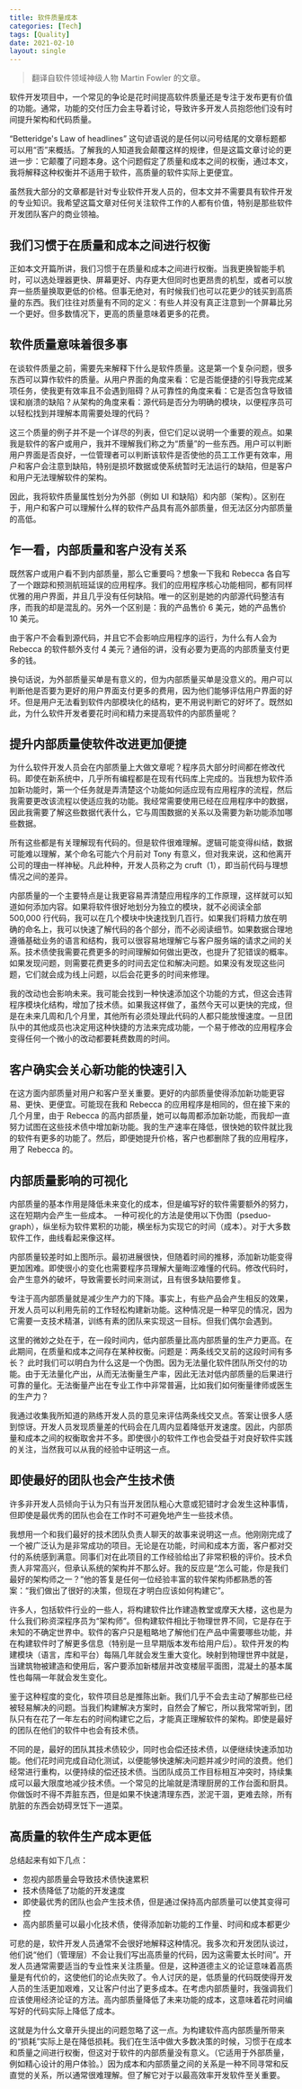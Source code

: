 ```yaml
---
title: 软件质量成本
categories: [Tech]
tags: [Quality]
date: 2021-02-10
layout: single
---
```


> 翻译自软件领域神级人物 Martin Fowler 的文章。

软件开发项目中，一个常见的争论是花时间提高软件质量还是专注于发布更有价值的功能。通常，功能的交付压力会主导着讨论，导致许多开发人员抱怨他们没有时间提升架构和代码质量。

“Betteridge's Law of headlines” 这句谚语说的是任何以问号结尾的文章标题都可以用“否”来概括。了解我的人知道我会颠覆这样的规律，但是这篇文章讨论的更进一步：它颠覆了问题本身。这个问题假定了质量和成本之间的权衡，通过本文，我将解释这种权衡并不适用于软件，高质量的软件实际上更便宜。

虽然我大部分的文章都是针对专业软件开发人员的，但本文并不需要具有软件开发的专业知识。我希望这篇文章对任何关注软件工作的人都有价值，特别是那些软件开发团队客户的商业领袖。

## 我们习惯于在质量和成本之间进行权衡

正如本文开篇所讲，我们习惯于在质量和成本之间进行权衡。当我更换智能手机时，可以选处理器更快、屏幕更好、内存更大但同时也更昂贵的机型，或者可以放弃一些质量换取更低的价格。但事无绝对，有时候我们也可以花更少的钱买到高质量的东西。我们往往对质量有不同的定义：有些人并没有真正注意到一个屏幕比另一个更好。但多数情况下，更高的质量意味着更多的花费。

## 软件质量意味着很多事

在谈软件质量之前，需要先来解释下什么是软件质量。这是第一个复杂问题，很多东西可以算作软件的质量。从用户界面的角度来看：它是否能便捷的引导我完成某项任务，使我更有效率且不会遇到阻碍？从可靠性的角度来看：它是否包含导致错误和崩溃的缺陷？从架构的角度来看：源代码是否分为明确的模块，以便程序员可以轻松找到并理解本周需要处理的代码？

这三个质量的例子并不是一个详尽的列表，但它们足以说明一个重要的观点。如果我是软件的客户或用户，我并不理解我们称之为“质量”的一些东西。用户可以判断用户界面是否良好，一位管理者可以判断该软件是否使他的员工工作更有效率，用户和客户会注意到缺陷，特别是损坏数据或使系统暂时无法运行的缺陷，但是客户和用户无法理解软件的架构。

因此，我将软件质量属性划分为外部（例如 UI 和缺陷）和内部（架构）。区别在于，用户和客户可以理解什么样的软件产品具有高外部质量，但无法区分内部质量的高低。

## 乍一看，内部质量和客户没有关系

既然客户或用户看不到内部质量，那么它重要吗？想象一下我和 Rebecca 各自写了一个跟踪和预测航班延误的应用程序。我们的应用程序核心功能相同，都有同样优雅的用户界面，并且几乎没有任何缺陷。唯一的区别是她的内部源代码整洁有序，而我的却是混乱的。另外一个区别是：我的产品售价 6 美元，她的产品售价 10 美元。

由于客户不会看到源代码，并且它不会影响应用程序的运行，为什么有人会为 Rebecca 的软件额外支付 4 美元？通俗的讲，没有必要为更高的内部质量支付更多的钱。

换句话说，为外部质量买单是有意义的，但为内部质量买单是没意义的。用户可以判断他是否要为更好的用户界面支付更多的费用，因为他们能够评估用户界面的好坏。但是用户无法看到软件内部模块化的结构，更不用说判断它的好坏了。既然如此，为什么软件开发者要花时间和精力来提高软件的内部质量呢？

## 提升内部质量使软件改进更加便捷

为什么软件开发人员会在内部质量上大做文章呢？程序员大部分时间都在修改代码。即使在新系统中，几乎所有编程都是在现有代码库上完成的。当我想为软件添加新功能时，第一个任务就是弄清楚这个功能如何适应现有应用程序的流程，然后我需要更改该流程以使适应我的功能。我经常需要使用已经在应用程序中的数据，因此我需要了解这些数据代表什么，它与周围数据的关系以及需要为新功能添加哪些数据。

所有这些都是有关理解现有代码的。但是软件很难理解。逻辑可能变得纠结，数据可能难以理解，某个命名可能六个月前对 Tony 有意义，但对我来说，这和他离开公司的理由一样神秘。凡此种种，开发人员称之为 cruft（1），即当前代码与理想情况之间的差异。

内部质量的一个主要特点是让我更容易弄清楚应用程序的工作原理，这样就可以知道如何添加内容。如果将软件很好地划分为独立的模块，就不必阅读全部 500,000 行代码，我可以在几个模块中快速找到几百行。如果我们将精力放在明确的命名上，我可以快速了解代码的各个部分，而不必阅读细节。如果数据合理地遵循基础业务的语言和结构，我可以很容易地理解它与客户服务端的请求之间的关系。技术债使我需要花费更多的时间理解如何做出更改，也提升了犯错误的概率。如果发现问题，则需要花费更多的时间去定位和解决问题。如果没有发现这些问题，它们就会成为线上问题，以后会花更多的时间来修理。

我的改动也会影响未来。我可能会找到一种快速添加这个功能的方式，但这会违背程序模块化结构，增加了技术债。如果我这样做了，虽然今天可以更快的完成，但是在未来几周和几个月里，其他所有必须处理此代码的人都只能放慢速度。一旦团队中的其他成员也决定用这种快捷的方法来完成功能，一个易于修改的应用程序会变得任何一个微小的改动都要耗费数周的时间。

## 客户确实会关心新功能的快速引入

在这方面内部质量对用户和客户至关重要。更好的内部质量使得添加新功能更容易、更快、更便宜。可能现在我和 Rebecca 的应用程序是相同的，但在接下来的几个月里，由于 Rebecca 的高内部质量，她可以每周都添加新功能，而我却一直努力试图在这些技术债中增加新功能。我的生产速率在降低，很快她的软件就比我的软件有更多的功能了。然后，即便她提升价格，客户也都删除了我的应用程序，用了 Rebecca 的。

## 内部质量影响的可视化

内部质量的基本作用是降低未来变化的成本，但是编写好的软件需要额外的努力，这在短期内会产生一些成本。
一种可视化的方法是使用以下伪图（pseduo-graph），纵坐标为软件累积的功能，横坐标为实现它的时间（成本）。对于大多数软件工作，曲线看起来像这样。

内部质量较差时如上图所示。最初进展很快，但随着时间的推移，添加新功能变得更加困难。即使很小的变化也需要程序员理解大量晦涩难懂的代码。修改代码时，会产生意外的破坏，导致需要长时间来测试，且有很多缺陷要修复。

专注于高内部质量就是减少生产力的下降。事实上，有些产品会产生相反的效果，开发人员可以利用先前的工作轻松构建新功能。这种情况是一种罕见的情况，因为它需要一支技术精湛，训练有素的团队来实现这一目标。但我们偶尔会遇到。

这里的微妙之处在于，在一段时间内，低内部质量比高内部质量的生产力更高。在此期间，在质量和成本之间存在某种权衡。问题是：两条线交叉前的这段时间有多长？
此时我们可以明白为什么这是一个伪图。因为无法量化软件团队所交付的功能。由于无法量化产出，从而无法衡量生产率，因此无法对低内部质量的后果进行可靠的量化。无法衡量产出在专业工作中非常普遍，比如我们如何衡量律师或医生的生产力？

我通过收集我所知道的熟练开发人员的意见来评估两条线交叉点。答案让很多人感到惊讶。开发人员发现质量差的代码会在几周内显着降低开发速度。因此，内部质量和成本之间的权衡取舍并不多。即使很小的软件工作也会受益于对良好软件实践的关注，当然我可以从我的经验中证明这一点。

## 即使最好的团队也会产生技术债

许多非开发人员倾向于认为只有当开发团队粗心大意或犯错时才会发生这种事情，但即使是最优秀的团队也会在工作时不可避免地产生一些技术债。

我想用一个和我们最好的技术团队负责人聊天的故事来说明这一点。他刚刚完成了一个被广泛认为是非常成功的项目。无论是在功能，时间和成本方面，客户都对交付的系统感到满意。同事们对在此项目的工作经验给出了非常积极的评价。技术负责人非常高兴，但承认系统的架构并不那么好。我的反应是“怎么可能，你是我们最好的架构师之一？”他的答复是任何一位经验丰富的软件架构师都熟悉的答案：“我们做出了很好的决策，但现在才明白应该如何构建它”。

许多人，包括软件行业的一些人，将构建软件比作建造教堂或摩天大楼，这也是为什么我们称资深程序员为“架构师”。但构建软件相比于物理世界不同，它是存在于未知的不确定世界中。软件的客户只是粗略地了解他们在产品中需要哪些功能，并在构建软件时了解更多信息（特别是一旦早期版本发布给用户后）。软件开发的构建模块（语言，库和平台）每隔几年就会发生重大变化。映射到物理世界中就是，当建筑物被建造和使用后，客户要添加新楼层并改变楼层平面图，混凝土的基本属性也每隔一年就会发生变化。

鉴于这种程度的变化，软件项目总是推陈出新。我们几乎不会去主动了解那些已经被轻易解决的问题。当我们构建解决方案时，自然会了解它，所以我常常听到，团队只有在花了一年左右的时间构建它之后，才能真正理解软件的架构。即使是最好的团队在他们的软件中也会有技术债。

不同的是，最好的团队其技术债较少，同时也会偿还技术债，以便继续快速添加功能。他们花时间完成自动化测试，以便能够快速解决问题并减少时间的浪费。他们经常进行重构，以便持续的偿还技术债。当团队成员工作目标相互冲突时，持续集成可以最大限度地减少技术债。一个常见的比喻就是清理厨房的工作台面和厨具。你做饭时不得不弄脏东西，但是如果不快速清理东西，淤泥干涸，更难去除，所有肮脏的东西会妨碍烹饪下一道菜。

## 高质量的软件生产成本更低

总结起来有如下几点：

- 忽视内部质量会导致技术债快速累积
- 技术债降低了功能的开发速度
- 即使最优秀的团队也会产生技术债，但是通过保持高内部质量可以使其变得可控
- 高内部质量可以最小化技术债，使得添加新功能的工作量、时间和成本都更少

可悲的是，软件开发人员通常不会很好地解释这种情况。我多次和开发团队谈过，他们说“他们（管理层）不会让我们写出高质量的代码，因为这需要太长时间”。开发人员通常需要适当的专业性来关注质量。但是，这种道德主义的论证意味着高质量是有代价的，这使他们的论点失败了。令人讨厌的是，低质量的代码既使得开发人员的生活更加艰难，又让客户付出了更多成本。在考虑内部质量时，我强调我们应该使用经济论证的方法。高内部质量降低了未来功能的成本，这意味着花时间编写好的代码实际上降低了成本。

这就是为什么文章开头提出的问题忽略了这一点。为构建软件高内部质量所带来的“损耗”实际上是在降低损耗。我们在生活中做大多数决策的时候，习惯于在成本和质量之间进行权衡，但这对于软件的内部质量没有意义。（它适用于外部质量，例如精心设计的用户体验。）因为成本和内部质量之间的关系是一种不同寻常和反直觉的关系，所以通常很难理解。但了解它对于以最高效率开发软件至关重要。
